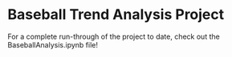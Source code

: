# Baseball Trend Analysis Project
For a complete run-through of the project to date, check out the BaseballAnalysis.ipynb file!

